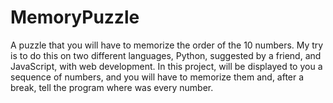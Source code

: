 # MemoryPuzzle
A puzzle that you will have to memorize the order of the 10 numbers. My try is to do this on two different languages, Python, suggested by a friend, and JavaScript, with web development. In this project, will be displayed to you a sequence of numbers, and you will have to memorize them and, after a break, tell the program where was every number.
